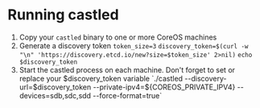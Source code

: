 # Running castled
  1. Copy your `castled` binary to one or more CoreOS machines
  2. Generate a discovery token
   `token_size=3`
   `discovery_token=$(curl -w "\n" 'https://discovery.etcd.io/new?size=$token_size' 2>nil)`
   `echo $discovery_token`
  3. Start the castled process on each machine. Don't forget to set or replace your $discovery_token variable 
   `./castled --discovery-url=$discovery_token --private-ipv4=${COREOS_PRIVATE_IPV4} --devices=sdb,sdc,sdd --force-format=true`

